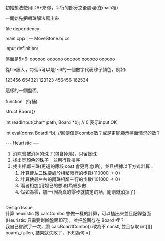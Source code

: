 初始想法使用IDA\*來做，平行的部分之後處理(在main裡)

一開始先把轉珠解法寫出來


file dependency:

main.cpp
|
-- MoveStone.h/.cc


input definition:

盤面是5\*6:
oooooo
oooooo
oooooo
oooooo
oooooo

從file讀入，每個o可以是1~6的一個數字代表珠子顏色，例如:

123456
654321
123123
456456
162534

這樣的一個盤面。


function: (待補)

struct Board{}

int readInput(char\* path, Board \*b); // 0 表示input OK

int eval(const Board \*b);  //回傳值是combo數？或是更能顯示盤面情況的數？


--- Heuristic ---
1. 消除會被消掉的珠子(包含掉落)，只留餘珠<br>
2. 找出同顏色的珠子，並用行數排序<br>
3. 找出相鄰三珠(更遠的應該 cost 會更高,忽略)，並且根據以下方式計算：<br>
	1. 計算使左二珠要處於相鄰兩行的步數(110000 -> 0)<br>
	2. 計算使最左右的兩珠相鄰三行的步數(101000 -> 0)<br>
	3. 兩者相加(用妲己的想法)為總步數<br>
	4. 假如為零，加一(因為真的零步就搞定的話，剛剛就消掉了)<br>
<br>
Design Issue<br>
計算 heuristic 跟 calcCombo 會做一樣的計算，可以抽出來並且記錄盤面(Heuristic 只需要剩餘盤面即可)，並把盤面存在 Board 裡？<br>
我自己嘗試了一次，將 calcBoardCombo() 改為不 const, 並且存取 int[][] board\_fallen, 結果就失敗了，不知為何 =(<br>
